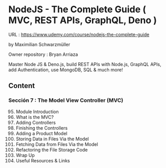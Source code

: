 # NodeJS - The Complete Guide ( MVC, REST APIs, GraphQL, Deno )

URL : https://www.udemy.com/course/nodejs-the-complete-guide

by Maximilian Schwarzmüller

Owner repository : Bryan Arriaza

Master Node JS & Deno.js, build REST APIs with Node.js, GraphQL APIs, add Authentication, use MongoDB, SQL & much more!

## Content

### Sección 7 : The Model View Controller (MVC)

95. Module Introduction
96. What is the MVC?
97. Adding Controllers
98. Finishing the Controllers
99. Adding a Product Model
100.  Storing Data in Files Via the Model
101.  Fetching Data from Files Via the Model
102.  Refactoring the File Storage Code
103.  Wrap Up
104.  Useful Resources & Links

